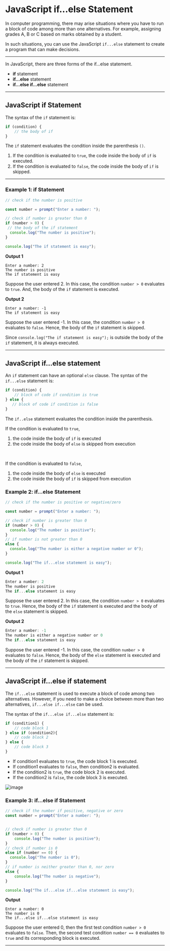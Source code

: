 # JavaScript if...else Statement
In computer programming, there may arise situations where you have to run a block of code among more than one alternatives. For example, assigning grades A, B or C based on marks obtained by a student.

In such situations, you can use the JavaScript ```if...else``` statement to create a program that can make decisions.

***

In JavaScript, there are three forms of the if...else statement.

* **if** statement
* **if...else** statement
* **if...else if...else** statement

***

## JavaScript if Statement
The syntax of the ```if``` statement is:

```js
if (condition) {
    // the body of if
}
```

The ```if``` statement evaluates the condition inside the parenthesis ```()```.

1. If the condition is evaluated to ```true```, the code inside the body of ```if``` is executed.
2. If the condition is evaluated to ```false```, the code inside the body of ```if``` is skipped.

***

### Example 1: if Statement

```js
// check if the number is positive

const number = prompt("Enter a number: ");

// check if number is greater than 0
if (number > 0) {
 // the body of the if statement
  console.log("The number is positive");
}

console.log("The if statement is easy");
```

**Output 1**

```
Enter a number: 2
The number is positive
The if statement is easy
```

Suppose the user entered 2. In this case, the condition ```number > 0``` evaluates to ```true```. And, the body of the ```if``` statement is executed.

**Output 2**

```
Enter a number: -1
The if statement is easy
```

Suppose the user entered -1. In this case, the condition ```number > 0``` evaluates to ```false```. Hence, the body of the ```if``` statement is skipped.

Since ```console.log("The if statement is easy");``` is outside the body of the ```if``` statement, it is always executed.

***

## JavaScript if...else statement
An ```if``` statement can have an optional ```else``` clause. The syntax of the ```if...else``` statement is:

```js
if (condition) {
    // block of code if condition is true
} else {
   // block of code if condition is false
}
```

The ```if..else``` statement evaluates the condition inside the parenthesis.

If the condition is evaluated to ```true```,

1. the code inside the body of ```if``` is executed
2. the code inside the body of ```else``` is skipped from execution

<br>

If the condition is evaluated to ```false```,
1. the code inside the body of ```else``` is executed
2. the code inside the body of ```if``` is skipped from execution

### Example 2: if…else Statement

```js
// check if the number is positive or negative/zero

const number = prompt("Enter a number: ");

// check if number is greater than 0
if (number > 0) {
  console.log("The number is positive");
}
// if number is not greater than 0
else {
  console.log("The number is either a negative number or 0");
}

console.log("The if...else statement is easy");
```

**Output 1**

```js
Enter a number: 2
The number is positive
The if...else statement is easy
```

Suppose the user entered 2. In this case, the condition ```number > 0``` evaluates to ```true```. Hence, the body of the ```if``` statement is executed and the body of the ```else``` statement is skipped.

**Output 2**

```js
Enter a number: -1
The number is either a negative number or 0
The if...else statement is easy
```

Suppose the user entered -1. In this case, the condition ```number > 0``` evaluates to ```false```. Hence, the body of the ```else``` statement is executed and the body of the ```if``` statement is skipped.

***

## JavaScript if...else if statement
The ```if...else``` statement is used to execute a block of code among two alternatives. However, if you need to make a choice between more than two alternatives, ```if...else if...else``` can be used.

The syntax of the ```if...else if...else``` statement is:

```js
if (condition1) {
    // code block 1
} else if (condition2){
    // code block 2
} else {
    // code block 3
}
```

* If condition1 evaluates to ```true```, the code block 1 is executed.
* If condition1 evaluates to ```false```, then condition2 is evaluated.
* If the condition2 is ```true```, the code block 2 is executed.
* If the condition2 is ```false```, the code block 3 is executed.

![image](https://user-images.githubusercontent.com/25232528/183069671-c9fd8130-393d-4425-ac0a-93bbff1861c3.png)

### Example 3: if...else if Statement

```js
// check if the number if positive, negative or zero
const number = prompt("Enter a number: ");


// check if number is greater than 0
if (number > 0) {
    console.log("The number is positive");
}
// check if number is 0
else if (number == 0) {
  console.log("The number is 0");
}
// if number is neither greater than 0, nor zero
else {
    console.log("The number is negative");
}

console.log("The if...else if...else statement is easy");
```

**Output**

```
Enter a number: 0
The number is 0
The if...else if...else statement is easy
```

Suppose the user entered 0, then the first test condition ```number > 0``` evaluates to ```false```. Then, the second test condition ```number == 0``` evaluates to ```true``` and its corresponding block is executed.

***
